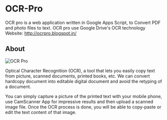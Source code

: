 # OCR-Pro
OCR pro is a web application written in Google Apps Script, to Convert PDF and photo files to text. OCR pro use Google Drive's OCR technology Website:  http://ocrpro.blogspot.in/


## About

![OCR Pro](https://1.bp.blogspot.com/-05BZrvdXI-A/WkZs5LhHndI/AAAAAAAAAB8/YNwjoE5aS5U60yKJrfc867KRsFiRvCQbwCLcBGAs/s252/OCR-Pro.png "OCR Pro logo")

Optical Character Recognition (OCR), a tool that lets you easily copy text from picture, scanned documents, printed books, etc. We can convert hardcopy document into editable digital document and avoid the retyping of a document.

You can simply capture a picture of the printed text with your mobile phone, use CamScanner App for impressive results and then upload a scanned image file. Once the OCR process is done, you will be able to copy-paste or edit the text content of that image.
